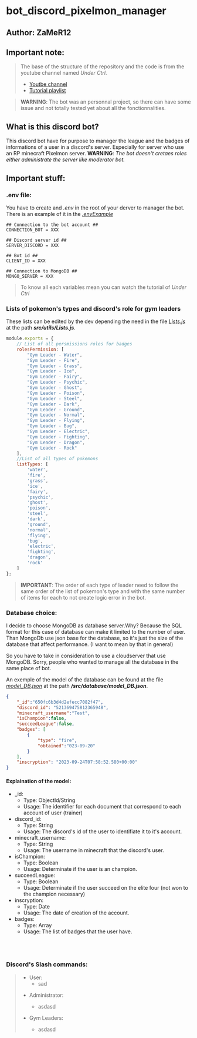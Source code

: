 # bot_discord_pixelmon_manager

## Author: ZaMeR12

## Important note:

> The base of the structure of the repository and the code is from the youtube channel named *Under Ctrl*.
> - [Youtbe channel](https://www.youtube.com/@UnderCtrl)
> - [Tutorial playlist](https://www.youtube.com/playlist?list=PLpmb-7WxPhe0ZVpH9pxT5MtC4heqej8Es) 


> **WARNING**: The bot was an personnal project, so there can have some issue and not totally tested yet about all the fonctionnalities.

## What is this discord bot?

This discord bot have for purpose to manager the league and the badges of informations of a user in a discord's server. Especially for server who use an RP minecraft Pixelmon server. **WARNING**: *The bot doesn't cretaes roles either administrate the server like moderator bot.*


## Important stuff:


### .env file:
You have to create and *.env* in the root of your derver to manager the bot. There is an example of it in the *[.envExample](./.envExample)*

```dotenv
## Connection to the bot account ##
CONNECTION_BOT = XXX

## Discord server id ##
SERVER_DISCORD = XXX

## Bot id ##
CLIENT_ID = XXX

## Connection to MongoDB ##
MONGO_SERVER = XXX
```

> To know all each variables mean you can watch the tutorial of *Under Ctrl*


### Lists of pokemon's types and discord's role for gym leaders

These lists can be edited by the dev depending the need in the file *[Lists.js](./src/utils/Lists.js)* at the path ***src/utils/Lists.js***.

```js
module.exports = {
    // List of all persmissions roles for badges
    rolesPermission: [
        "Gym Leader - Water",
        "Gym Leader - Fire",
        "Gym Leader - Grass",
        "Gym Leader - Ice",
        "Gym Leader - Fairy",
        "Gym Leader - Psychic",
        "Gym Leader - Ghost",
        "Gym Leader - Poison",
        "Gym Leader - Steel",
        "Gym Leader - Dark",
        "Gym Leader - Ground",
        "Gym Leader - Normal",
        "Gym Leader - Flying",
        "Gym Leader - Bug",
        "Gym Leader - Electric",
        "Gym Leader - Fighting",
        "Gym Leader - Dragon",
        "Gym Leader - Rock"
    ],
    //List of all types of pokemons
    listTypes: [
        'water',
        'fire',
        'grass',
        'ice',
        'fairy',
        'psychic',
        'ghost',
        'poison',
        'steel',
        'dark',
        'ground',
        'normal',
        'flying',
        'bug',
        'electric',
        'fighting',
        'dragon',
        'rock'
    ]
};
```
> **IMPORTANT**: The order of each type of leader need to follow the same order of the list of pokemon's type and with the same number of items for each to not create logic error in the bot.


### Database choice:

I decide to choose MongoDB as database server.Why? Because the SQL format for this case of database can make it limited to the number of user. Than MongoDb use json base for the database, so it's just the size of the database that affect performance. (I want to mean by that in general)

So you have to take in consideration to use a cloudserver that use MongoDB. Sorry, people who wanted to manage all the database in the same place of bot.

An exemple of the model of the database can be found at the file *[model_DB.json](./src/database/model_DB.json)* at the path ***/src/database/model_DB.json***.

```json
{
	"_id":"650fc6b3d4d2efecc7082f47",
	"discord_id": "521369475812365948",
	"minecraft_username":"Test",
	"isChampion":false,
	"succeedLeague":false,
	"badges": [
		{
			"type": "fire",
			"obtained":"023-09-20"
		}
	],
	"inscryption": "2023-09-24T07:58:52.580+00:00"
}
```

#### Explaination of the model:

 - _id:
    - Type: ObjectId/String
    - Usage: The identifier for each document that correspond to each account of user (trainer)
 - discord_id:
     - Type: String
    - Usage: The discord's id of the user to identifiate it to it's account.
 - 	minecraft_username:
    - Type: String
    - Usage: The username in minecraft that the discord's user.
 - 	isChampion:
    - Type: Boolean
    - Usage: Determinate if the user is an champion.
 - 	succeedLeague:
    - Type: Boolean
    - Usage: Determinate if the user succeed on the elite four (not won to the champion necessary)
 - 	inscryption:
    - Type: Date
    - Usage: The date of creation of the account.
 -  badges:
     -  Type: Array
     -  Usage: The list of badges that the user have.

<br> <br>

### Discord's Slash commands:

> * User:
>   * sad
>
> - Administrator:
>   * asdasd
>
> - Gym Leaders:
>   * asdasd